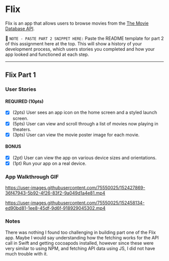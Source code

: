 # Flix

Flix is an app that allows users to browse movies from the [The Movie Database API](http://docs.themoviedb.apiary.io/#).

📝 `NOTE - PASTE PART 2 SNIPPET HERE:` Paste the README template for part 2 of this assignment here at the top. This will show a history of your development process, which users stories you completed and how your app looked and functioned at each step.

---

## Flix Part 1

### User Stories
#### REQUIRED (10pts)
- [X] (2pts) User sees an app icon on the home screen and a styled launch screen.
- [X] (5pts) User can view and scroll through a list of movies now playing in theaters.
- [X] (3pts) User can view the movie poster image for each movie.

#### BONUS
- [X] (2pt) User can view the app on various device sizes and orientations.
- [X] (1pt) Run your app on a real device.

### App Walkthrough GIF



https://user-images.githubusercontent.com/75550025/152427869-36f47943-5b92-4f26-83f2-9a049d1a4e81.mp4



https://user-images.githubusercontent.com/75550025/152458134-ed90bd81-1ee8-45df-9d6f-918929045302.mp4



### Notes
There was nothing I found too challenging in building part one of the Flix app. Maybe I would say understanding how the fetching works for the API call in Swift and getting cocoapods installed, however since these were very similar to using NPM, and fetching API data using JS, I did not have much trouble with it.
